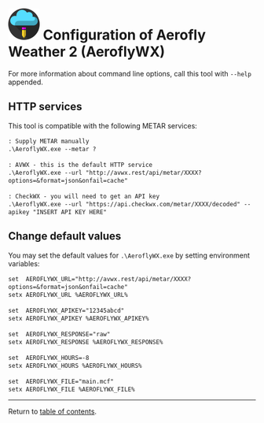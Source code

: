 ![](./favicon-64x64.png) Configuration of Aerofly Weather 2 (AeroflyWX)
=======================================================================

For more information about command line options, call this tool with `--help` appended.

HTTP services
-------------

This tool is compatible with the following METAR services:

```batch
: Supply METAR manually
.\AeroflyWX.exe --metar ?

: AVWX - this is the default HTTP service
.\AeroflyWX.exe --url "http://avwx.rest/api/metar/XXXX?options=&format=json&onfail=cache"

: CheckWX - you will need to get an API key
.\AeroflyWX.exe --url "https://api.checkwx.com/metar/XXXX/decoded" --apikey "INSERT API KEY HERE"
```

Change default values
---------------------

You may set the default values for `.\AeroflyWX.exe` by setting environment variables:

```batch
set  AEROFLYWX_URL="http://avwx.rest/api/metar/XXXX?options=&format=json&onfail=cache"
setx AEROFLYWX_URL %AEROFLYWX_URL%

set  AEROFLYWX_APIKEY="12345abcd"
setx AEROFLYWX_APIKEY %AEROFLYWX_APIKEY%

set  AEROFLYWX_RESPONSE="raw"
setx AEROFLYWX_RESPONSE %AEROFLYWX_RESPONSE%

set  AEROFLYWX_HOURS=-8
setx AEROFLYWX_HOURS %AEROFLYWX_HOURS%

set  AEROFLYWX_FILE="main.mcf"
setx AEROFLYWX_FILE %AEROFLYWX_FILE%
```

---

Return to [table of contents](../README.md).
